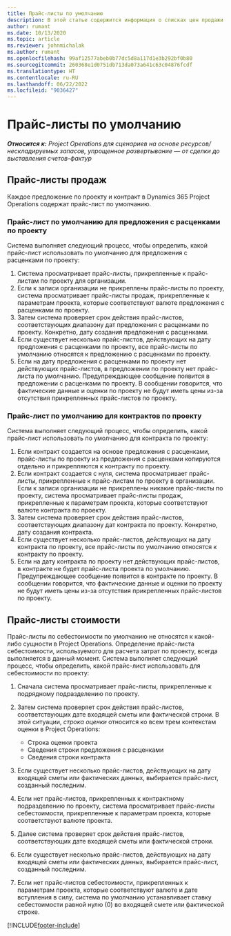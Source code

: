 ```yaml
---
title: Прайс-листы по умолчанию
description: В этой статье содержится информация о списках цен продажи и себестоимости по умолчанию в Project Operations.
author: rumant
ms.date: 10/13/2020
ms.topic: article
ms.reviewer: johnmichalak
ms.author: rumant
ms.openlocfilehash: 99af12577abeb0b77dc5d8a117d1e3b292bf0b80
ms.sourcegitcommit: 260368e1d0751db713da073a641c63c04876fcdf
ms.translationtype: HT
ms.contentlocale: ru-RU
ms.lasthandoff: 06/22/2022
ms.locfileid: "9036427"
---
```

# <a name="default-price-lists"></a>Прайс-листы по умолчанию

_**Относится к:** Project Operations для сценариев на основе ресурсов/нескладируемых запасов, упрощенное развертывание — от сделки до выставления счетов-фактур_

## <a name="sales-price-lists"></a>Прайс-листы продаж

Каждое предложение по проекту и контракт в Dynamics 365 Project Operations содержат прайс-лист по умолчанию. 

### <a name="price-list-default-on-project-quotes"></a>Прайс-лист по умолчанию для предложения с расценками по проекту
Система выполняет следующий процесс, чтобы определить, какой прайс-лист использовать по умолчанию для предложения с расценками по проекту:

1. Система просматривает прайс-листы, прикрепленные к прайс-листам по проекту для организации. 
2. Если к записи организации не прикреплены прайс-листы по проекту, система просматривает прайс-листы продаж, прикрепленные к параметрам проекта, которые соответствуют валюте предложения с расценками по проекту.
3. Затем система проверяет срок действия прайс-листов, соответствующих диапазону дат предложения с расценками по проекту. Конкретно, дату создания предложения с расценками.
4. Если существует несколько прайс-листов, действующих на дату предложения с расценками по проекту, все прайс-листы по умолчанию относятся к предложению с расценками по проекту.
5. Если на дату предложения с расценками по проекту нет действующих прайс-листов, в предложении по проекту нет прайс-листа по умолчанию. Предупреждающее сообщение появится в предложении с расценками по проекту. В сообщении говорится, что фактические данные и оценки по проекту не будут иметь цены из-за отсутствия прикрепленных прайс-листов по проекту.

### <a name="price-list-default-on-project-contracts"></a>Прайс-лист по умолчанию для контрактов по проекту 
Система выполняет следующий процесс, чтобы определить, какой прайс-лист использовать по умолчанию для контракта по проекту:

1. Если контракт создается на основе предложения с расценками, прайс-листы по проекту из предложения с расценками копируются отдельно и прикрепляются к контракту по проекту.
2. Если контракт создается с нуля, система просматривает прайс-листы, прикрепленные к прайс-листам по проекту в организации. Если к записи организации не прикреплены никакие прайс-листы по проекту, система просматривает прайс-листы продаж, прикрепленные к параметрам проекта, которые соответствуют валюте контракта по проекту.
4. Затем система проверяет срок действия прайс-листов, соответствующих диапазону дат контракта по проекту. Конкретно, дату создания контракта.
5. Если существует несколько прайс-листов, действующих на дату контракта по проекту, все прайс-листы по умолчанию относятся к контракту по проекту.
6. Если на дату контракта по проекту нет действующих прайс-листов, в контракте не будет прайс-листа проекта по умолчанию. Предупреждающее сообщение появится в контракте по проекту. В сообщении говорится, что фактические данные и оценки по проекту не будут иметь цены из-за отсутствия прикрепленных прайс-листов по проекту.

## <a name="cost-price-lists"></a>Прайс-листы стоимости

Прайс-листы по себестоимости по умолчанию не относятся к какой-либо сущности в Project Operations. Определение прайс-листа себестоимости, используемого для расчета затрат по проекту, всегда выполняется в данный момент. Система выполняет следующий процесс, чтобы определить, какой прайс-лист использовать для себестоимости по проекту:

1. Сначала система просматривает прайс-листы, прикрепленные к подрядному подразделению по проекту.
2. Затем система проверяет срок действия прайс-листов, соответствующих дате входящей сметы или фактической строки. В этой ситуации, *строка оценки* относится ко всем трем контекстам оценки в Project Operations:

    - Строка оценки проекта
    - Сведения строки предложения с расценками
    - Сведения строки контракта
  
3. Если существует несколько прайс-листов, действующих на дату входящей сметы или фактических данных, выбирается прайс-лист, созданный последним.
4. Если нет прайс-листов, прикрепленных к контрактному подразделению по проекту, система просматривает прайс-листы себестоимости, прикрепленные к параметрам проекта, которые соответствуют валюте проекта.
5. Далее система проверяет срок действия прайс-листов, соответствующих дате входящей сметы или фактической строки. 
6. Если существует несколько прайс-листов, действующих на дату входящей сметы или фактических данных, выбирается прайс-лист, созданный последним.
7. Если нет прайс-листов себестоимости, прикрепленных к параметрам проекта, которые соответствуют валюте и дате вступления в силу, система по умолчанию устанавливает ставку себестоимости равной нулю (0) во входящей смете или фактической строке.


[!INCLUDE[footer-include](../includes/footer-banner.md)]
